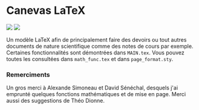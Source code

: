# Canevas LaTeX
<img src="https://img.shields.io/badge/LaTeX-47A141?style=for-the-badge&logo=LaTeX&logoColor=white" /> <img src="https://img.shields.io/badge/Overleaf-47A141?style=for-the-badge&logo=Overleaf&logoColor=white" />

Un modèle LaTeX afin de principalement faire des devoirs ou tout autres documents de nature scientifique comme des notes de cours par exemple. Certaines fonctionnalités sont démontrées dans `MAIN.tex`. Vous pouvez toutes les consultées dans `math_func.tex` et dans `page_format.sty`.

### Remerciments
Un gros merci à Alexande Simoneau et David Sénéchal, desquels j'ai emprunté quelques fonctions mathématiques et de mise en page. Merci aussi des suggestions de Théo Dionne.
